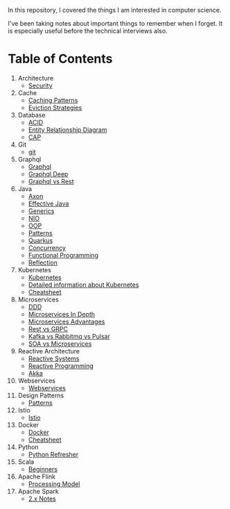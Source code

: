 In this repository, I covered the things I am interested in computer science.
<p>
I've been taking notes about important things to remember when I forget. It is especially useful
before the technical interviews also. 

# Table of Contents
1. Architecture
    - [Security](architecture/Security.md)
2. Cache
    - [Caching Patterns](cache/CachingPatterns.md)
    - [Eviction Strategies](cache/EvictionStrategies.md)
3. Database
    - [ACID](db/ACID.md)
    - [Entity Relationship Diagram](db/ERD-Design.md)
    - [CAP](db/CAP.md)
4. Git
    - [git](git/Git.md)
5. Graphql
    - [Graphql](graphql/Graphql.md)
    - [Graphql Deep](graphql/GraphqlDeep.md)
    - [Graphql vs Rest](graphql/GraphqlVsRest.md)
5. Java
    - [Axon](java/Axon.md)
    - [Effective Java](java/EffectiveJava.md)
    - [Generics](java/Generics.md)
    - [NIO](java/NIO.md)
    - [OOP](java/OOP.md)
    - [Patterns](java/Patterns.md)
    - [Quarkus](java/Quarkus.md)
    - [Concurrency](java/Concurrency.md)
    - [Functional Programming](java/FunctionalProgramming.md)
    - [Reflection](https://github.com/guzelcihad/java-reflection)
6. Kubernetes
    - [Kubernetes](kubernetes/KubernetesDocker.md)
    - [Detailed information about Kubernetes](https://github.com/guzelcihad/kubernetes-notes/tree/master/new)
    - [Cheatsheet](https://github.com/guzelcihad/kubernetes-cheat-sheet)
7. Microservices
    - [DDD](microservice/DDD.md)
    - [Microservices In Depth](microservice/Microservices.md)
    - [Microservices Advantages](microservice/MicroservicesAdvantages.md)
    - [Rest vs GRPC](microservice/RestVsGrpc.md)
    - [Kafka vs Rabbitmq vs Pulsar](microservice/Kafka-Rabbit-Pulsar.md)
    - [SOA vs Microservices](microservice/SoaVsMs.md)
8. Reactive Architecture
    - [Reactive Systems](reactive-architecture/ReactiveSystems.md)
    - [Reactive Programming](reactive-architecture/ReactiveProgramming.md)
    - [Akka](reactive-architecture/Akka.md)
9. Webservices
    - [Webservices](webservice/Webservices.md)
10. Design Patterns
    - [Patterns](https://github.com/guzelcihad/design-patterns)
11. Istio
    - [Istio](https://github.com/guzelcihad/istio)
12. Docker
    - [Docker](https://github.com/guzelcihad/docker-notes)
    - [Cheatsheet](https://github.com/guzelcihad/docker-cheat-sheet)
13. Python
    - [Python Refresher](https://github.com/guzelcihad/python-refresher)
14. Scala
    - [Beginners](https://github.com/guzelcihad/scala-beginners)
15. Apache Flink
    - [Processing Model](https://github.com/guzelcihad/flink-processing-model)
16. Apache Spark
    - [2.x Notes](https://github.com/guzelcihad/spark-2.x_notes)

    


